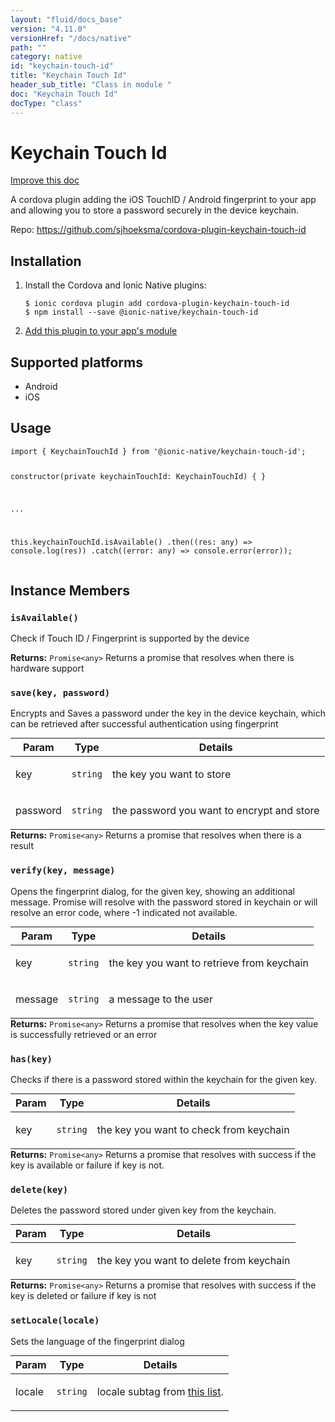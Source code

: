 ```yaml
---
layout: "fluid/docs_base"
version: "4.11.0"
versionHref: "/docs/native"
path: ""
category: native
id: "keychain-touch-id"
title: "Keychain Touch Id"
header_sub_title: "Class in module "
doc: "Keychain Touch Id"
docType: "class"
---
```


<h1 class="api-title">Keychain Touch Id</h1>

<a class="improve-v2-docs" href="http://github.com/ionic-team/ionic-native/edit/master/src/@ionic-native/plugins/keychain-touch-id/index.ts#L1">
  Improve this doc
</a>







<p>A cordova plugin adding the iOS TouchID / Android fingerprint to your
app and allowing you to store a password securely in the device keychain.</p>


<p>Repo:
  <a href="https://github.com/sjhoeksma/cordova-plugin-keychain-touch-id">
    https://github.com/sjhoeksma/cordova-plugin-keychain-touch-id
  </a>
</p>


<h2><a class="anchor" name="installation" href="#installation"></a>Installation</h2>
<ol class="installation">
  <li>Install the Cordova and Ionic Native plugins:<br>
    <pre><code class="nohighlight">$ ionic cordova plugin add cordova-plugin-keychain-touch-id
$ npm install --save @ionic-native/keychain-touch-id
</code></pre>
  </li>
  <li><a href="https://ionicframework.com/docs/native/#Add_Plugins_to_Your_App_Module">Add this plugin to your app's module</a></li>
</ol>



<h2><a class="anchor" name="platforms" href="#platforms"></a>Supported platforms</h2>
<ul>
  <li>Android</li><li>iOS</li>
</ul>






<h2><a class="anchor" name="usage" href="#usage"></a>Usage</h2>
<pre><code class="lang-typescript">import { KeychainTouchId } from &#39;@ionic-native/keychain-touch-id&#39;;


constructor(private keychainTouchId: KeychainTouchId) { }

...


this.keychainTouchId.isAvailable()
  .then((res: any) =&gt; console.log(res))
  .catch((error: any) =&gt; console.error(error));
</code></pre>








<h2><a class="anchor" name="instance-members" href="#instance-members"></a>Instance Members</h2>
<h3><a class="anchor" name="isAvailable" href="#isAvailable"></a><code>isAvailable()</code></h3>


Check if Touch ID / Fingerprint is supported by the device


<div class="return-value" markdown="1">
  <i class="icon ion-arrow-return-left"></i>
  <b>Returns:</b> <code>Promise&lt;any&gt;</code> Returns a promise that resolves when there is hardware support
</div><h3><a class="anchor" name="save" href="#save"></a><code>save(key,&nbsp;password)</code></h3>


Encrypts and Saves a password under the key in the device keychain, which can be retrieved after
successful authentication using fingerprint
<table class="table param-table" style="margin:0;">
  <thead>
  <tr>
    <th>Param</th>
    <th>Type</th>
    <th>Details</th>
  </tr>
  </thead>
  <tbody>
  <tr>
    <td>
      key</td>
    <td>
      <code>string</code>
    </td>
    <td>
      <p>the key you want to store</p>
</td>
  </tr>
  
  <tr>
    <td>
      password</td>
    <td>
      <code>string</code>
    </td>
    <td>
      <p>the password you want to encrypt and store</p>
</td>
  </tr>
  </tbody>
</table>

<div class="return-value" markdown="1">
  <i class="icon ion-arrow-return-left"></i>
  <b>Returns:</b> <code>Promise&lt;any&gt;</code> Returns a promise that resolves when there is a result
</div><h3><a class="anchor" name="verify" href="#verify"></a><code>verify(key,&nbsp;message)</code></h3>


Opens the fingerprint dialog, for the given key, showing an additional message. Promise will resolve
with the password stored in keychain or will resolve an error code, where -1 indicated not available.
<table class="table param-table" style="margin:0;">
  <thead>
  <tr>
    <th>Param</th>
    <th>Type</th>
    <th>Details</th>
  </tr>
  </thead>
  <tbody>
  <tr>
    <td>
      key</td>
    <td>
      <code>string</code>
    </td>
    <td>
      <p>the key you want to retrieve from keychain</p>
</td>
  </tr>
  
  <tr>
    <td>
      message</td>
    <td>
      <code>string</code>
    </td>
    <td>
      <p>a message to the user</p>
</td>
  </tr>
  </tbody>
</table>

<div class="return-value" markdown="1">
  <i class="icon ion-arrow-return-left"></i>
  <b>Returns:</b> <code>Promise&lt;any&gt;</code> Returns a promise that resolves when the key value is successfully retrieved or an error
</div><h3><a class="anchor" name="has" href="#has"></a><code>has(key)</code></h3>


Checks if there is a password stored within the keychain for the given key.
<table class="table param-table" style="margin:0;">
  <thead>
  <tr>
    <th>Param</th>
    <th>Type</th>
    <th>Details</th>
  </tr>
  </thead>
  <tbody>
  <tr>
    <td>
      key</td>
    <td>
      <code>string</code>
    </td>
    <td>
      <p>the key you want to check from keychain</p>
</td>
  </tr>
  </tbody>
</table>

<div class="return-value" markdown="1">
  <i class="icon ion-arrow-return-left"></i>
  <b>Returns:</b> <code>Promise&lt;any&gt;</code> Returns a promise that resolves with success if the key is available or failure if key is not.
</div><h3><a class="anchor" name="delete" href="#delete"></a><code>delete(key)</code></h3>


Deletes the password stored under given key from the keychain.
<table class="table param-table" style="margin:0;">
  <thead>
  <tr>
    <th>Param</th>
    <th>Type</th>
    <th>Details</th>
  </tr>
  </thead>
  <tbody>
  <tr>
    <td>
      key</td>
    <td>
      <code>string</code>
    </td>
    <td>
      <p>the key you want to delete from keychain</p>
</td>
  </tr>
  </tbody>
</table>

<div class="return-value" markdown="1">
  <i class="icon ion-arrow-return-left"></i>
  <b>Returns:</b> <code>Promise&lt;any&gt;</code> Returns a promise that resolves with success if the key is deleted or failure if key is not
</div><h3><a class="anchor" name="setLocale" href="#setLocale"></a><code>setLocale(locale)</code></h3>


Sets the language of the fingerprint dialog
<table class="table param-table" style="margin:0;">
  <thead>
  <tr>
    <th>Param</th>
    <th>Type</th>
    <th>Details</th>
  </tr>
  </thead>
  <tbody>
  <tr>
    <td>
      locale</td>
    <td>
      <code>string</code>
    </td>
    <td>
      <p>locale subtag from <a href="https://www.iana.org/assignments/language-subtag-registry/language-subtag-registry">this list</a>.</p>
</td>
  </tr>
  </tbody>
</table>







